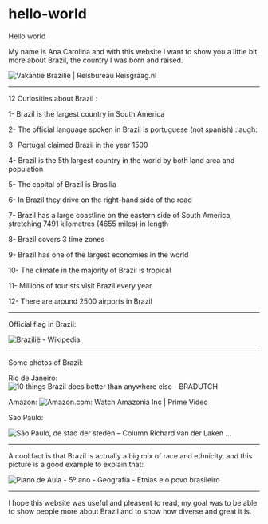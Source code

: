 # hello-world

Hello world

My name is Ana Carolina and with this website I want to show you a little bit more about Brazil, the country I was born and raised. 

<img src="https://static.reisgraag.nl/images/cached/gs-6c2b8918d8-Copacabana.jpg" alt="Vakantie Brazilië | Reisbureau Reisgraag.nl"/>

-------------------------------------------------------------------------------------------------------------------------------------------------------------------------

12 Curiosities about Brazil :

1- Brazil is the largest country in South America

2- The official language spoken in Brazil is portuguese (not spanish) :laugh:

3- Portugal claimed Brazil in the year 1500

4- Brazil is the 5th largest country in the world by both land area and population

5- The capital of Brazil is Brasilia

6- In Brazil they drive on the right-hand side of the road

7- Brazil has a large coastline on the eastern side of South America, stretching 7491 kilometres (4655 miles) in length

8- Brazil covers 3 time zones

9- Brazil has one of the largest economies in the world

10- The climate in the majority of Brazil is tropical

11- Millions of tourists visit Brazil every year

12- There are around 2500 airports in Brazil

-------------------------------------------------------------------------------------------------------------------------------------------------------------------------

Official flag in Brazil:

<img src="https://upload.wikimedia.org/wikipedia/commons/thumb/0/05/Flag_of_Brazil.svg/1200px-Flag_of_Brazil.svg.png" alt="Brazilië - Wikipedia"/>

-------------------------------------------------------------------------------------------------------------------------------------------------------------------------

Some photos of Brazil:

Rio de Janeiro:
<img src="https://www.bradutch.com/wp-content/uploads/2016/08/Christ-The-Redeemer-Bradutch.jpg" alt="10 things Brazil does better than anywhere else - BRADUTCH"/>

Amazon:
<img src="https://images-na.ssl-images-amazon.com/images/S/sgp-catalog-images/region_US/6o380-AX79GRBSDW2-Full-Image_GalleryBackground-en-US-1539187946789._SX1080_.jpg" alt="Amazon.com: Watch Amazonia Inc | Prime Video"/>

Sao Paulo:

<img src="https://i1.wp.com/www.stadsleven.nu/wp-content/uploads/2014/12/saopaulo1.jpg?fit=768%2C480&amp;ssl=1" alt="São Paulo, de stad der steden – Column Richard van der Laken ..."/>

-------------------------------------------------------------------------------------------------------------------------------------------------------------------------

A cool fact is that Brazil is actually a big mix of race and ethnicity, and this picture is a good example to explain that:

<img src="https://nova-escola-producao.s3.amazonaws.com/sffzQKZVsjKmRPCuEEeP3df9MV6dfNQbRzShPdcmgB76FqYbkXQ7WWQZ4dKY/acao-propositiva" alt="Plano de Aula - 5º ano - Geografia - Etnias e o povo brasileiro"/>

-------------------------------------------------------------------------------------------------------------------------------------------------------------------------








I hope this website was useful and pleasent to read, my goal was to be able to show people more about Brazil and to show how diverse and great it is.








